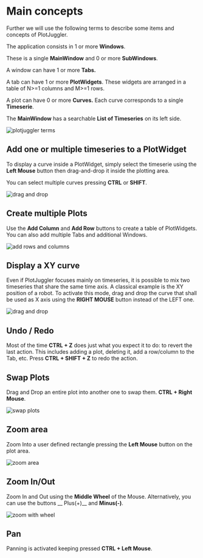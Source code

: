 # Main concepts

Further we will use the following terms to describe some items and concepts of 
PlotJuggler.

The application consists in 1 or more __Windows__.

These is a single __MainWindow__ and 0 or more __SubWindows__.

A window can have 1 or more __Tabs.__

A tab can have 1 or more __PlotWidgets__. These widgets are arranged in 
a table of N>=1 columns and M>=1 rows. 

A plot can have 0 or more __Curves.__ Each curve corresponds to a single __Timeserie__.

The __MainWindow__ has a searchable __List of Timeseries__ on its left side.

![plotjuggler terms](images/PlotJuggler_terms.png)

## Add one or multiple timeseries to a PlotWidget

To display a curve inside a PlotWidget, simply select the timeserie using the __Left Mouse__ button
 then drag-and-drop it inside the plotting area.

You can select multiple curves pressing __CTRL__ or __SHIFT__. 

![drag and drop](images/pj-drag-curve.gif)

## Create multiple Plots

Use the __Add Column__ and __Add Row__ buttons to create a table of PlotWidgets. 
You can also add multiple Tabs and additional Windows.

![add rows and columns](images/pj-multiplot.gif)

## Display a XY curve

Even if PlotJuggler focuses mainly on timeseries, it is possible to mix two timeseries
that share the same time axis.
A classical example is the XY position of a robot.
To activate this mode, drag and drop the curve that shall be used as X axis using the
__RIGHT MOUSE__ button instead of the LEFT one.

![drag and drop](images/pj-xyplots.gif)

## Undo / Redo

Most of the time __CTRL + Z__ does just what you expect it to do: to revert the last action.
This includes adding a plot, deleting it, add a row/column to the Tab, etc.
Press  __CTRL + SHIFT + Z__ to redo the action.

## Swap Plots

Drag and Drop an entire plot into another one to swap them. __CTRL + Right Mouse__. 

![swap plots](images/pj-swap-plots.gif)
	
## Zoom area

Zoom Into a user defined rectangle pressing the __Left Mouse__ button on the plot area.

![zoom area](images/pj-area-zoom.gif)

## Zoom In/Out
Zoom In and Out using the __Middle Wheel__ of the Mouse. Alternatively, you can use the buttons
__ Plus(+)__ and __Minus(-)__.

![zoom with wheel](images/pj-wheel-zoom.gif)

## Pan
Panning is activated keeping pressed __CTRL + Left Mouse__.




